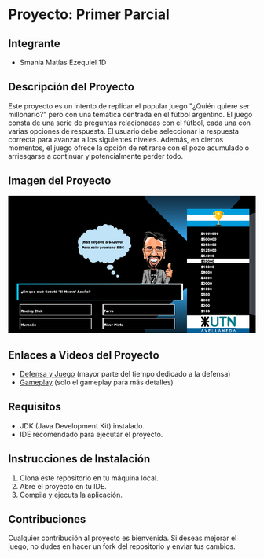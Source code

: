 # Proyecto: Primer Parcial

## Integrante
- Smania Matías Ezequiel 1D

## Descripción del Proyecto
Este proyecto es un intento de replicar el popular juego "¿Quién quiere ser millonario?" pero con una temática centrada en el fútbol argentino. El juego consta de una serie de preguntas relacionadas con el fútbol, cada una con varias opciones de respuesta. El usuario debe seleccionar la respuesta correcta para avanzar a los siguientes niveles. Además, en ciertos momentos, el juego ofrece la opción de retirarse con el pozo acumulado o arriesgarse a continuar y potencialmente perder todo.

## Imagen del Proyecto
![Juego](https://github.com/SmaniaMatias20/PrimerParcialProg/blob/master/imagenes/juego.png)

## Enlaces a Videos del Proyecto
- [Defensa y Juego](https://youtu.be/_2jkU4GAlkA?si=8UBlt0jHrL1T6Fwc) (mayor parte del tiempo dedicado a la defensa)
- [Gameplay](https://youtu.be/lLuavUgvmi0?si=0MG45BH-Yl_IHzLn) (solo el gameplay para más detalles)

## Requisitos
- JDK (Java Development Kit) instalado.
- IDE recomendado para ejecutar el proyecto.

## Instrucciones de Instalación
1. Clona este repositorio en tu máquina local.
2. Abre el proyecto en tu IDE.
3. Compila y ejecuta la aplicación.

## Contribuciones
Cualquier contribución al proyecto es bienvenida. Si deseas mejorar el juego, no dudes en hacer un fork del repositorio y enviar tus cambios.

